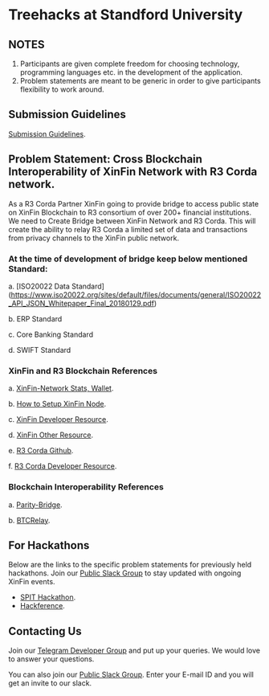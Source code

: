 # Treehacks at Standford University

## NOTES
1. Participants are given complete freedom for choosing technology, programming languages etc. in the development of the application.
2. Problem statements are meant to be generic in order to give participants flexibility to work around.

## Submission Guidelines
 [Submission Guidelines](https://github.com/XinFinOrg/Open-Hackathon/tree/master/SubmissionGuide).
 
## Problem Statement: Cross Blockchain Interoperability of XinFin Network with R3 Corda network.

As a R3 Corda Partner XinFin going to provide bridge to access public state on XinFin Blockchain to R3 consortium of over 200+ financial institutions. We need to Create Bridge between XinFin Network and R3 Corda. This will create the ability to relay R3 Corda a limited set of data and transactions from privacy channels to the XinFin public network.

### At the time of development of bridge keep below mentioned Standard:
a. [ISO20022 Data Standard] (https://www.iso20022.org/sites/default/files/documents/general/ISO20022_API_JSON_Whitepaper_Final_20180129.pdf)

b. ERP Standard

c. Core Banking Standard

d. SWIFT Standard

### XinFin and R3 Blockchain References

a. [XinFin-Network Stats, Wallet](https://XinFin.Network).

b. [How to Setup XinFin Node](https://xinfin.org/setup-masternode.php).

c. [XinFin Developer Resource](https://docs.xinfin.org/).

d. [XinFin Other Resource](https://xinfin.org/resources.php).

e. [R3 Corda Github](https://github.com/corda/corda).

f. [R3 Corda Developer Resource](https://docs.corda.net/).



### Blockchain Interoperability References

a. [Parity-Bridge](https://github.com/paritytech/parity-bridge).

b. [BTCRelay](https://github.com/ethereum/btcrelay).

## For Hackathons

Below are the links to the specific problem statements for previously held hackathons. Join our [Public Slack Group](https://launchpass.com/xinfin-public) to stay updated with ongoing XinFin events.

* [SPIT Hackathon](./SPIT/ReadMe.md).
* [Hackference](./Hackference-2018/ReadMe.md).


## Contacting Us

Join our [Telegram Developer Group](https://t.me/XinFinDevelopers) and put up your queries. We would love to answer your questions.

You can also join our [Public Slack Group](https://launchpass.com/xinfin-public). Enter your E-mail ID and you will get an invite to our slack.
